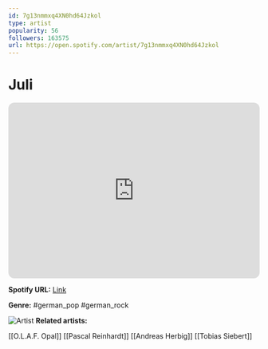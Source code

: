```yaml
---
id: 7g13nmmxq4XN0hd64Jzkol
type: artist
popularity: 56
followers: 163575
url: https://open.spotify.com/artist/7g13nmmxq4XN0hd64Jzkol
---
```

# Juli

<iframe style="border-radius:12px" src="https://open.spotify.com/embed/artist/7g13nmmxq4XN0hd64Jzkol" width="100%" height="352" frameBorder="0" allowfullscreen="" allow="autoplay; clipboard-write; encrypted-media; fullscreen; picture-in-picture" loading="lazy"></iframe>

**Spotify URL:** [Link](https://open.spotify.com/artist/7g13nmmxq4XN0hd64Jzkol)

**Genre:**  #german_pop #german_rock

![Artist](https://i.scdn.co/image/ab6761610000e5ebe70aabda8f4326b2e26d78e2)
**Related artists:**

[[O.L.A.F. Opal]]
[[Pascal Reinhardt]]
[[Andreas Herbig]]
[[Tobias Siebert]]

